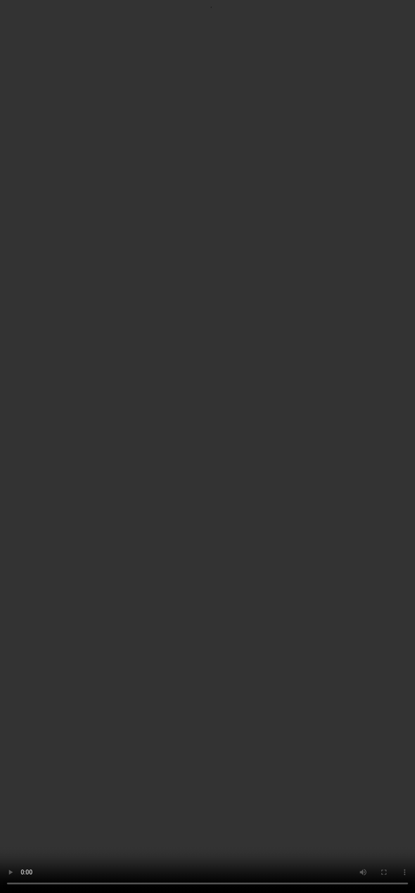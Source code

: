 # Course Introduction

<video src="${PRIVATE_VIDEO_INTRO_1}" frameborder="0" allowfullscreen style="position: absolute; top: 0; left: 0; width: 100%; height: 100%; border: none; object-fit: cover;" controls="" controlslist="nodownload nofullscreen" style="width: 100%" />

Imagine you're a business manager trying to retrieve sales figures from the past five years, but you're not proficient in SQL. Do you enjoy the constant back-and-forth with analysts to get the data you need, or would you prefer an intelligent assistant that understands your request in plain language and generates the right SQL queries for you?

If the latter sounds like the ideal solution, you're on the right track. The future of data access lies in models that convert simple, natural language questions (NLQs) into SQL queries. With these models, anyone—regardless of technical expertise—can extract valuable insights from databases with ease.

In this course, we’ll explore how advanced language models are trained to bridge the gap between natural language and SQL.

## Course Modules

### Module 1: Teaching LLMs Text-To-SQL

:::info
* Gain a deep understanding of how language models are trained to process business analysis queries in natural language and convert them into SQL.
* Learn the critical role of an AI trainer in ensuring accurate query generation and data-driven insights.
:::

### Module 2: Database: Set-Up and Exploration

:::info
* **Part 1:** - Setting up and accessing the practice database used throughout the course.
* **Part 2:** - A step-by-step guide to thorough database exploration—understanding schema, relationships, and structures—to craft meaningful business questions and precise SQL queries.
:::

### Module 3: Crafting a Good Natural Language Query

:::info
* We will cover the key steps and elements that enable us to create Natural Language Queries that replicate real world-business use cases.
:::

### Module 4: Writing Accurate SQL Queries

:::info
* Master the process of writing precise SQL queries, following a structured approach and essential best practices to ensure correctness and efficiency.
:::

### Module 5: Example NLQ-SQL Pairs

:::info
* Analyze and break down two real-world NLQ-SQL pairs, reinforcing the concepts learned in previous modules and showcasing best practices in action.
:::